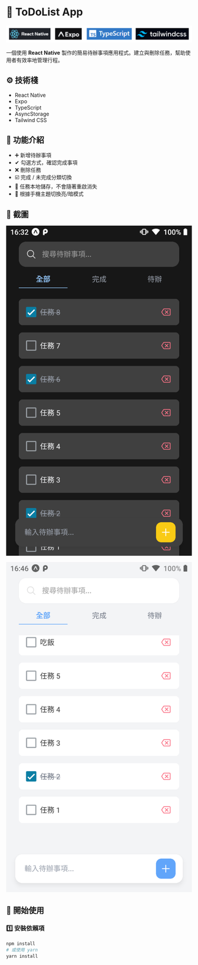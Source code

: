 # 📝 ToDoList App

![](assets/screenShot/截圖1.png)

一個使用 **React Native** 製作的簡易待辦事項應用程式。建立與刪除任務，幫助使用者有效率地管理行程。

## ⚙ 技術棧

- React Native
- Expo
- TypeScript
- AsyncStorage
- Tailwind CSS

## 📱 功能介紹

- ➕ 新增待辦事項
- ✔ 勾選方式，確認完成事項
- ❌ 刪除任務
- ☑️ 完成 / 未完成分類切換
- 💾 任務本地儲存，不會隨著重啟消失
- 🎨 根據手機主題切換亮/暗模式

## 📸 截圖

![Alt text](assets/screenShot/截圖.png)

![Alt text](assets/screenShot/截圖2.png)

## 🚀 開始使用

### 1️⃣ 安裝依賴項

```bash
npm install
# 或使用 yarn
yarn install
```
